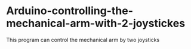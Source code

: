 # Arduino-controlling-the-mechanical-arm-with-2-joystickes
This program can control the mechanical arm by two joysticks
